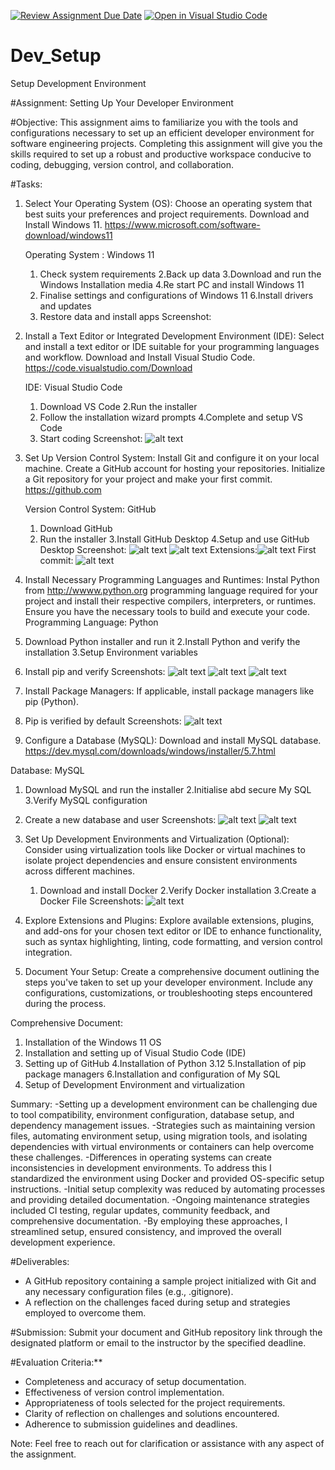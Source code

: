 [![Review Assignment Due Date](https://classroom.github.com/assets/deadline-readme-button-22041afd0340ce965d47ae6ef1cefeee28c7c493a6346c4f15d667ab976d596c.svg)](https://classroom.github.com/a/vbnbTt5m)
[![Open in Visual Studio Code](https://classroom.github.com/assets/open-in-vscode-2e0aaae1b6195c2367325f4f02e2d04e9abb55f0b24a779b69b11b9e10269abc.svg)](https://classroom.github.com/online_ide?assignment_repo_id=15286033&assignment_repo_type=AssignmentRepo)
# Dev_Setup
Setup Development Environment

#Assignment: Setting Up Your Developer Environment

#Objective:
This assignment aims to familiarize you with the tools and configurations necessary to set up an efficient developer environment for software engineering projects. Completing this assignment will give you the skills required to set up a robust and productive workspace conducive to coding, debugging, version control, and collaboration.

#Tasks:

1. Select Your Operating System (OS):
   Choose an operating system that best suits your preferences and project requirements. Download and Install Windows 11. https://www.microsoft.com/software-download/windows11

   Operating System : Windows 11
   1. Check system requirements
   2.Back up data
   3.Download and run the Windows Installation media
   4.Re start PC and install Windows 11
   5. Finalise settings and configurations of Windows 11
   6.Install drivers and updates
   7. Restore data and install apps
   Screenshot:


2. Install a Text Editor or Integrated Development Environment (IDE):
   Select and install a text editor or IDE suitable for your programming languages and workflow. Download and Install Visual Studio Code. https://code.visualstudio.com/Download

   IDE: Visual Studio Code
   1. Download VS Code
   2.Run the installer
   3. Follow the installation wizard prompts
   4.Complete and setup VS Code
   5. Start coding
   Screenshot:
   ![alt text](<VISUAL STUDIO CODE.jpg>)

3. Set Up Version Control System:
   Install Git and configure it on your local machine. Create a GitHub account for hosting your repositories. Initialize a Git repository for your project and make your first commit. https://github.com

   Version Control System: GitHub
   1. Download GitHub
   2. Run the installer
   3.Install GitHub Desktop
   4.Setup and use GitHub Desktop
   Screenshot: 
   ![alt text](<GitHub installation-1.jpg>)
   ![alt text](<GitHub login.jpg>)
   Extensions:![alt text](<GIT EXTENSIONS.jpg>)
   First commit: ![alt text](<first commit.jpg>)

4. Install Necessary Programming Languages and Runtimes:
  Instal Python from http://wwww.python.org programming language required for your project and install their respective compilers, interpreters, or runtimes. Ensure you have the necessary tools to build and execute your code.
  Programming Language: Python
  1. Download Python installer and run it
  2.Install Python and verify the installation
  3.Setup Environment variables 
  4. Install pip and verify
  Screenshots:
  ![alt text](Python.jpg)
  ![alt text](<Python installation.jpg>)
  ![alt text](<Python IDLE.jpg>)

5. Install Package Managers:
   If applicable, install package managers like pip (Python).
1. Pip is verified by default 
Screenshots:
![alt text](PIP.jpg)

6. Configure a Database (MySQL):
   Download and install MySQL database. https://dev.mysql.com/downloads/windows/installer/5.7.html

Database: MySQL
1. Download MySQL and run the installer
2.Initialise abd secure My SQL 
3.Verify MySQL configuration
4. Create a new database and user 
Screenshots:
![alt text](<My SQL.jpg>)
![alt text](<My SQL 2.jpg>)

7. Set Up Development Environments and Virtualization (Optional):
   Consider using virtualization tools like Docker or virtual machines to isolate project dependencies and ensure consistent environments across different machines.
   1. Download and install Docker
   2.Verify Docker installation
   3.Create a Docker File
   Screenshots:
   ![alt text](Docker.jpg)

8. Explore Extensions and Plugins:
   Explore available extensions, plugins, and add-ons for your chosen text editor or IDE to enhance functionality, such as syntax highlighting, linting, code formatting, and version control integration.

9. Document Your Setup:
    Create a comprehensive document outlining the steps you've taken to set up your developer environment. Include any configurations, customizations, or troubleshooting steps encountered during the process. 

Comprehensive Document:
1. Installation of the Windows 11 OS
2. Installation and setting up of Visual Studio Code (IDE)
3. Setting up of GitHub
4.Installation of Python 3.12
5.Installation of pip package managers
6.Installation and configuration of My SQL
7. Setup of Development Environment and virtualization 

Summary:
-Setting up a development environment can be challenging due to tool compatibility, environment configuration,  database setup, and dependency management issues. 
-Strategies such as maintaining version files, automating environment setup, using migration tools, and        isolating dependencies with virtual environments or containers can help overcome these challenges.
-Differences in operating systems can create inconsistencies in development environments. To address this I    standardized the environment using Docker and provided OS-specific setup instructions.
 -Initial setup complexity was reduced by automating processes and providing detailed documentation.
  -Ongoing maintenance strategies included CI testing, regular updates, community feedback, and comprehensive documentation. 
  -By employing these approaches, I streamlined setup, ensured consistency, and improved the overall development experience.

#Deliverables:
- A GitHub repository containing a sample project initialized with Git and any necessary configuration files (e.g., .gitignore).
- A reflection on the challenges faced during setup and strategies employed to overcome them.

#Submission:
Submit your document and GitHub repository link through the designated platform or email to the instructor by the specified deadline.

#Evaluation Criteria:**
- Completeness and accuracy of setup documentation.
- Effectiveness of version control implementation.
- Appropriateness of tools selected for the project requirements.
- Clarity of reflection on challenges and solutions encountered.
- Adherence to submission guidelines and deadlines.

Note: Feel free to reach out for clarification or assistance with any aspect of the assignment.

